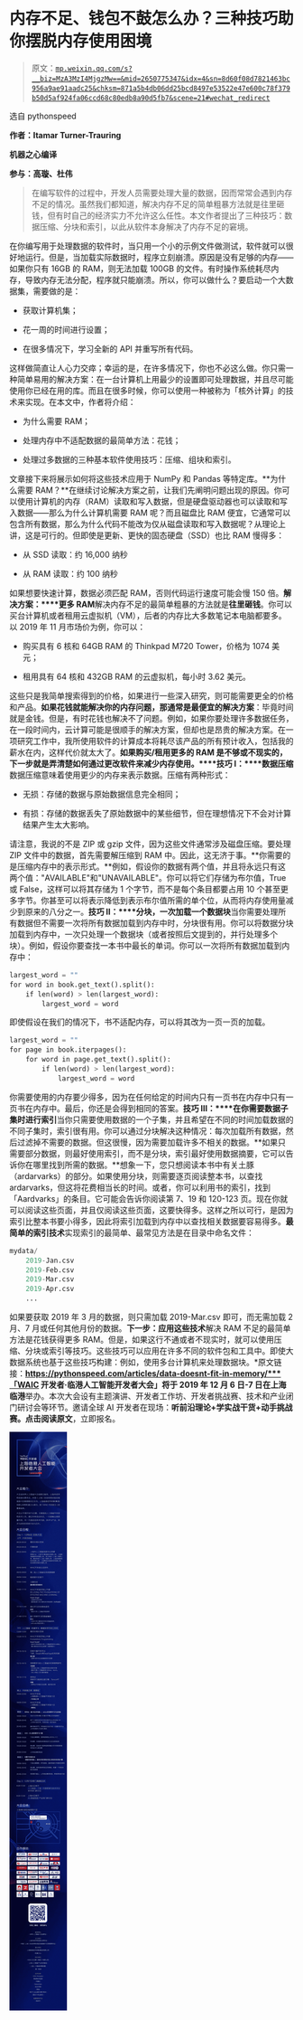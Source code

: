 # 内存不足、钱包不鼓怎么办？三种技巧助你摆脱内存使用困境

> 原文：[`mp.weixin.qq.com/s?__biz=MzA3MzI4MjgzMw==&mid=2650775347&idx=4&sn=8d60f08d7821463bc956a9ae91aadc25&chksm=871a5b4db06dd25bcd8497e53522e47e600c78f379b50d5af924fa06ccd68c80edb8a90d5fb7&scene=21#wechat_redirect`](http://mp.weixin.qq.com/s?__biz=MzA3MzI4MjgzMw==&mid=2650775347&idx=4&sn=8d60f08d7821463bc956a9ae91aadc25&chksm=871a5b4db06dd25bcd8497e53522e47e600c78f379b50d5af924fa06ccd68c80edb8a90d5fb7&scene=21#wechat_redirect)

选自 pythonspeed

**作者：Itamar Turner-Trauring**

**机器之心编译**

**参与：高璇、杜伟**

> 在编写软件的过程中，开发人员需要处理大量的数据，因而常常会遇到内存不足的情况。虽然我们都知道，解决内存不足的简单粗暴方法就是往里砸钱，但有时自己的经济实力不允许这么任性。本文作者提出了三种技巧：数据压缩、分块和索引，以此从软件本身解决了内存不足的窘境。

在你编写用于处理数据的软件时，当只用一个小的示例文件做测试，软件就可以很好地运行。但是，当加载实际数据时，程序立刻崩溃。原因是没有足够的内存——如果你只有 16GB 的 RAM，则无法加载 100GB 的文件。有时操作系统耗尽内存，导致内存无法分配，程序就只能崩溃。所以，你可以做什么？要启动一个大数据集，需要做的是：

*   获取计算机集；

*   花一周的时间进行设置；

*   在很多情况下，学习全新的 API 并重写所有代码。

这样做简直让人心力交瘁；幸运的是，在许多情况下，你也不必这么做。你只需一种简单易用的解决方案：在一台计算机上用最少的设置即可处理数据，并且尽可能使用你已经在用的库。而且在很多时候，你可以使用一种被称为「核外计算」的技术来实现。在本文中，作者将介绍：

*   为什么需要 RAM；

*   处理内存中不适配数据的最简单方法：花钱；

*   处理过多数据的三种基本软件使用技巧：压缩、组块和索引。

文章接下来将展示如何将这些技术应用于 NumPy 和 Pandas 等特定库。**为什么需要 RAM？**在继续讨论解决方案之前，让我们先阐明问题出现的原因。你可以使用计算机的内存（RAM）读取和写入数据，但是硬盘驱动器也可以读取和写入数据——那么为什么计算机需要 RAM 呢？而且磁盘比 RAM 便宜，它通常可以包含所有数据，那么为什么代码不能改为仅从磁盘读取和写入数据呢？从理论上讲，这是可行的。但即使是更新、更快的固态硬盘（SSD）也比 RAM 慢得多：

*   从 SSD 读取：约 16,000 纳秒

*   从 RAM 读取：约 100 纳秒

如果想要快速计算，数据必须匹配 RAM，否则代码运行速度可能会慢 150 倍。**解决方案：****更多 RAM**解决内存不足的最简单粗暴的方法就是**往里砸钱**。你可以买台计算机或者租用云虚拟机（VM），后者的内存比大多数笔记本电脑都要多。以 2019 年 11 月市场价为例，你可以：

*   购买具有 6 核和 64GB RAM 的 Thinkpad M720 Tower，价格为 1074 美元；

*   租用具有 64 核和 432GB RAM 的云虚拟机，每小时 3.62 美元。

这些只是我简单搜索得到的价格，如果进行一些深入研究，则可能需要更全的价格和产品。**如果花钱就能解决你的内存问题，那通常是最便宜的解决方案**：毕竟时间就是金钱。但是，有时花钱也解决不了问题。例如，如果你要处理许多数据任务，在一段时间内，云计算可能是很顺手的解决方案，但却也是昂贵的解决方案。在一项研究工作中，我所使用软件的计算成本将耗尽该产品的所有预计收入，包括我的薪水在内，这样代价就太大了。**如果购买/租用更多的 RAM 是不够或不现实的，下一步就是弄清楚如何通过更改软件来减少内存使用。****技巧 I：****数据压缩**数据压缩意味着使用更少的内存来表示数据。压缩有两种形式：

*   无损：存储的数据与原始数据信息完全相同；

*   有损：存储的数据丢失了原始数据中的某些细节，但在理想情况下不会对计算结果产生太大影响。

请注意，我说的不是 ZIP 或 gzip 文件，因为这些文件通常涉及磁盘压缩。要处理 ZIP 文件中的数据，首先需要解压缩到 RAM 中。因此，这无济于事。**你需要的是压缩内存中的表示形式。**例如，假设你的数据有两个值，并且将永远只有这两个值："AVAILABLE"和"UNAVAILABLE"。你可以将它们存储为布尔值，True 或 False，这样可以将其存储为 1 个字节，而不是每个条目都要占用 10 个甚至更多字节。你甚至可以将表示降低到表示布尔值所需的单个位，从而将内存使用量减少到原来的八分之一。**技巧 II：****分块，一次加载一个数据块**当你需要处理所有数据但不需要一次将所有数据加载到内存中时，分块很有用。你可以将数据分块加载到内存中，一次只处理一个数据块（或者按照后文提到的，并行处理多个块）。例如，假设你要查找一本书中最长的单词。你可以一次将所有数据加载到内存中：

```py
largest_word = ""
for word in book.get_text().split():
    if len(word) > len(largest_word):
        largest_word = word
```

即使假设在我们的情况下，书不适配内存，可以将其改为一页一页的加载。

```py
largest_word = ""
for page in book.iterpages():
    for word in page.get_text().split():
        if len(word) > len(largest_word):
            largest_word = word
```

你需要使用的内存要少得多，因为在任何给定的时间内只有一页书在内存中只有一页书在内存中。最后，你还是会得到相同的答案。**技巧 III：****在你需要数据子集时进行索引**当你只需要使用数据的一个子集，并且希望在不同的时间加载数据的不同子集时，索引很有用。你可以通过分块解决这种情况：每次加载所有数据，然后过滤掉不需要的数据。但这很慢，因为需要加载许多不相关的数据。**如果只需要部分数据，则最好使用索引，而不是分块，索引最好使用数据摘要，它可以告诉你在哪里找到所需的数据。**想象一下，您只想阅读本书中有关土豚（ardarvarks）的部分。如果使用分块，则需要逐页阅读整本书，以查找 ardarvarks，但这将花费相当长的时间。或者，你可以利用书的索引，找到「Aardvarks」的条目。它可能会告诉你阅读第 7、19 和 120-123 页。现在你就可以阅读这些页面，并且仅阅读这些页面，这要快得多。这样之所以可行，是因为索引比整本书要小得多，因此将索引加载到内存中以查找相关数据要容易得多。**最简单的索引技术**实现索引的最简单、最常见方法是在目录中命名文件：

```py
mydata/
    2019-Jan.csv
    2019-Feb.csv
    2019-Mar.csv
    2019-Apr.csv
    ...
```

如果要获取 2019 年 3 月的数据，则只需加载 2019-Mar.csv 即可，而无需加载 2 月、7 月或任何其他月份的数据。**下一步：应用这些技术**解决 RAM 不足的最简单方法是花钱获得更多 RAM。但是，如果这行不通或者不现实时，就可以使用压缩、分块或索引等技巧。这些技巧可以应用在许多不同的软件包和工具中。即使大数据系统也基于这些技巧构建：例如，使用多台计算机来处理数据块。*原文链接：**https://pythonspeed.com/articles/data-doesnt-fit-in-memory/***「WAIC 开发者·临港人工智能开发者大会」**将于 **2019 年 12 月 6 日-7 日**在**上海临港**举办。本次大会设有主题演讲、开发者工作坊、开发者挑战赛、技术和产业闭门研讨会等环节。邀请全球 AI 开发者在现场：**听前沿理论+学实战干货+动手挑战赛。**点击**阅读原文**，立即报名。

![](img/bc8cab439ef37eb18d943eca72bb02f3.jpg)